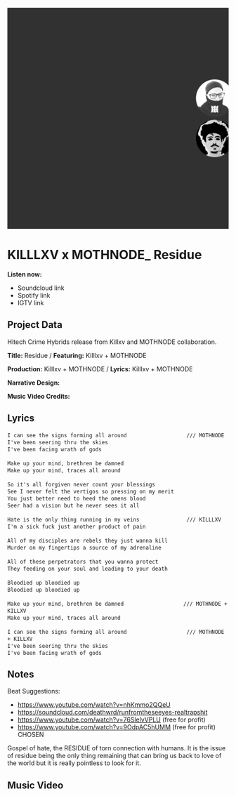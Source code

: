 ![](residue-cover-placeholder.png)

# KILLLXV x MOTHNODE_ Residue

**Listen now:** 
- Soundcloud link
- Spotify link
- IGTV link

## Project Data

Hitech Crime Hybrids release from Killxv and MOTHNODE collaboration.

**Title:** Residue / **Featuring:** Killlxv + MOTHNODE

**Production:** Killlxv + MOTHNODE / **Lyrics:** Killlxv + MOTHNODE

**Narrative Design:**

**Music Video Credits:**

## Lyrics

```
I can see the signs forming all around                   /// MOTHNODE
I've been seering thru the skies
I've been facing wrath of gods

Make up your mind, brethren be damned
Make up your mind, traces all around

So it's all forgiven never count your blessings
See I never felt the vertigos so pressing on my merit
You just better need to heed the omens blood
Seer had a vision but he never sees it all

Hate is the only thing running in my veins               /// KILLLXV
I'm a sick fuck just another product of pain

All of my disciples are rebels they just wanna kill
Murder on my fingertips a source of my adrenaline 

All of these perpetrators that you wanna protect 
They feeding on your soul and leading to your death

Bloodied up bloodied up
Bloodied up bloodied up

Make up your mind, brethren be damned                   /// MOTHNODE + KILLXV
Make up your mind, traces all around

I can see the signs forming all around                   /// MOTHNODE + KILLXV
I've been seering thru the skies
I've been facing wrath of gods

```

## Notes

Beat Suggestions: 
- https://www.youtube.com/watch?v=nhKmmo2QQeU
- https://soundcloud.com/deathwrd/runfromtheseeyes-realtrapshit
- https://www.youtube.com/watch?v=76SlelvVPLU (free for profit)
- https://www.youtube.com/watch?v=9OdpAC5hUMM (free for profit) CHOSEN

Gospel of hate, the RESIDUE of torn connection with humans. It is the issue of residue being the only thing remaining that can bring us back to love of the world but it is really pointless to look for it.

## Music Video
